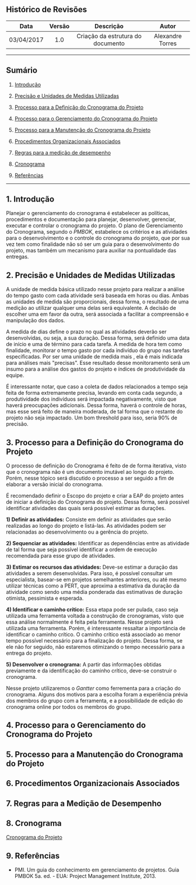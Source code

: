 ## Histórico de Revisões

| Data | Versão | Descrição | Autor |
|:----:|:------:|:---------:|:-----:|
|03/04/2017|1.0|Criação da estrutura do documento|Alexandre Torres|
***

## Sumário

1. [Introdução](#1-introdução)

2. [Precisão e Unidades de Medidas Utilizadas](#2-unidade_medida_precisao)

3. [Processo para a Definição do Cronograma do Projeto](#3-definicao_cronograma)

4. [Processo para o Gerenciamento do Cronograma do Projeto](#4-gerenciamento_cronograma)

5. [Processo para a Manutenção do Cronograma do Projeto](#5-manutencao_cronograma)

6. [Procedimentos Organizacionais Associados](#6-procedimentos_organizacionais)

7. [Regras para a medição de desempenho](#7-medicao_desempenho)

8. [Cronograma](#8-cronograma)

9. [Referências](#9-referencias)

***





## 1. Introdução

 Planejar o gerenciamento do cronograma é estabelecer as políticas, procedimentos e documentação para planejar, desenvolver, gerenciar, executar e controlar o cronograma do projeto. O plano de Gerenciamento do Cronograma, segundo o _PMBOK_, estabelece os critérios e as atividades para o desenvolvimento e o controle do cronograma do projeto, que por sua vez tem como finalidade não só ser um guia para o desenvolvimento do projeto, mas também um mecanismo para auxiliar na pontualidade das entregas.

## 2. Precisão e Unidades de Medidas Utilizadas

A unidade de medida básica utilizado nesse projeto para realizar a análise do tempo gasto com cada atividade será baseada em horas ou dias. Ambas as unidades de medida são proporcionais, dessa forma, o resultado de uma medição ao utilizar qualquer uma delas será equivalente. A decisão de escolher uma em favor da outra, será associada a facilitar a compreensão e manipulação dos dados.

A medida de dias define o prazo no qual as atividades deverão ser desenvolvidas, ou seja, a sua duração. Dessa forma, será definido uma data de início e uma de término para cada tarefa.
A medida de hora tem como finalidade, monitorar o tempo gasto por cada indivíduo do grupo nas tarefas especificadas. Por ser uma unidade de medida mais , ela é mais indicada para análises mais "precisas".
Esse resultado desse monitoramento será um insumo para a análise dos gastos do projeto e índices de produtividade da equipe.

É interessante notar, que caso a coleta de dados relacionados a tempo seja feita de forma extremamente precisa, levando em conta cada segundo, a produtividade dos indivíduos será impactada negativamente, visto que haverá preocupações adicionais. Dessa forma, haverá o controle de horas, mas esse será feito de maneira moderada, de tal forma que o restante do projeto não seja impactado. Um bom threshold para isso, seria 90% de precisão.


## 3. Processo para a Definição do Cronograma do Projeto

O processo de definição do Cronograma é feito de de forma iterativa, visto que o cronograma não é um documento imutável ao longo do projeto. Porém, nesse tópico será discutido o processo a ser seguido a fim de elaborar a versão inicial do cronograma. 

É recomendado definir o Escopo do projeto e criar a EAP do projeto antes de iniciar a definição do Cronograma do projeto. Dessa forma, será possível identificar atividades das quais será possível estimar as durações.

**1) Definir as atividades:** Consiste em definir as atividades que serão realizadas ao longo do projeto e listá-las. As atividades podem ser relacionadas ao desenvolvimento ou a gerência do projeto.

**2) Sequenciar as atividades:** Identificar as dependências entre as atividade de tal forma que seja possível identificar a ordem de execução recomendada para esse grupo de atividades.

**3) Estimar os recursos das atividades:** Deve-se estimar a duração das atividades a serem desenvolvidas. Para isso, é possível consultar um especialista, basear-se em projetos semelhantes anteriores, ou até mesmo utilizar técnicas como a PERT, que aproxima a estimativa da duração da atividade como sendo uma média ponderada das estimativas de duração otimista, pessimista e esperada.

**4) Identificar o caminho crítico:** Essa etapa pode ser pulada, caso seja utilizada uma ferramenta voltada a construção de cronogramas, visto que essa análise normalmente é feita pela ferramenta. Nesse projeto será utilizada uma ferramenta. Porém, é interessante ressaltar a importância de identificar o caminho crítico. O caminho crítico está associado ao menor tempo possível necessário para a finalização do projeto. Dessa forma, se ele não for seguido, não estaremos otimizando o tempo necessário para a entrega do projeto.

**5) Desenvolver o cronograma:** A partir das informações obtidas previamente e da identificação do caminho crítico, deve-se construir o cronograma.

Nesse projeto utilizaremos o _Gantter_ como ferrementa para a criação do cronograma. Alguns dos motivos para a escolha foram a experiência prévia dos membros do grupo com a ferramenta, e a possibilidade de edição do cronograma online por todos os membros do grupo.

## 4. Processo para o Gerenciamento do Cronograma do Projeto


## 5. Processo para a Manutenção do Cronograma do Projeto


## 6. Procedimentos Organizacionais Associados


## 7. Regras para a Medição de Desempenho


## 8. Cronograma

[Cronograma do Projeto](https://github.com/fga-gpp-mds/2017.1-LocalizacaoDarcy/wiki/Cronograma)

## 9. Referências

* PMI. Um guia do conhecimento em gerenciamento de projetos. Guia PMBOK 5a. ed. - EUA: Project Management Institute, 2013.